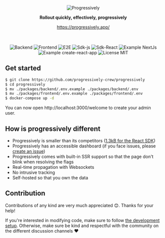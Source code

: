 <div align="center">
 <img src="https://user-images.githubusercontent.com/3874873/182601482-09575409-cc78-4965-878c-9a44ffec893f.png" alt="Progressively" />
 <p><strong>Rollout quickly, effectively, progressively</strong></p>
 
 <a href="https://progressively.app/" target="_blank" rel="noopener noreferrer">https://progressively.app/</a>
</div>

<br />
<br />

<div align="center">
<img src="https://github.com/progressively-crew/progressively/actions/workflows/backend.yml/badge.svg" alt="Backend" />
<img src="https://github.com/progressively-crew/progressively/actions/workflows/frontend.yml/badge.svg" alt="Frontend" />
<img src="https://github.com/progressively-crew/progressively/actions/workflows/e2e.yml/badge.svg" alt="E2E" />
<img src="https://github.com/progressively-crew/progressively/actions/workflows/sdk.yml/badge.svg" alt="Sdk-js" />
<img src="https://github.com/progressively-crew/progressively/actions/workflows/sdk-react.yml/badge.svg" alt="Sdk-React" />
<img src="https://github.com/progressively-crew/progressively/actions/workflows/example-nextjs.yml/badge.svg" alt="Example NextJs">
<img src="https://github.com/progressively-crew/progressively/actions/workflows/example-cra.yml/badge.svg" alt="Example create-react-app">
<img src="https://img.shields.io/badge/License-MIT-yellow.svg" alt="License MIT" />
</div>

## Get started

```sh
$ git clone https://github.com/progressively-crew/progressively
$ cd progressively
$ mv ./packages/backend/.env.example ./packages/backend/.env
$ mv ./packages/frontend/.env.example ./packages/frontend/.env
$ docker-compose up -d
```

You can now open http://localhost:3000/welcome to create your admin user.

## How is progressively different

- Progressively is smaller than its competitors ([1.3kB for the React SDK](https://github.com/progressively-crew/progressively/tree/master/example/bundle-diffs))
- Progressively has an accessible dashboard (if you face issues, please [create an issue](https://github.com/progressively-crew/progressively/issues))
- Progressively comes with built-in SSR support so that the page don't blink when resolving the flags
- Real-time propagation with Websockets
- No intrusive tracking
- Self-hosted so that you own the data

## Contribution

Contributions of any kind are very much appreciated :blush:. Thanks for your help!

If you're interested in modifying code, make sure to follow [the development setup](./DEV_SETUP.md). Otherwise, make sure be kind and respectful with the community on the different discussion channels :heart:
